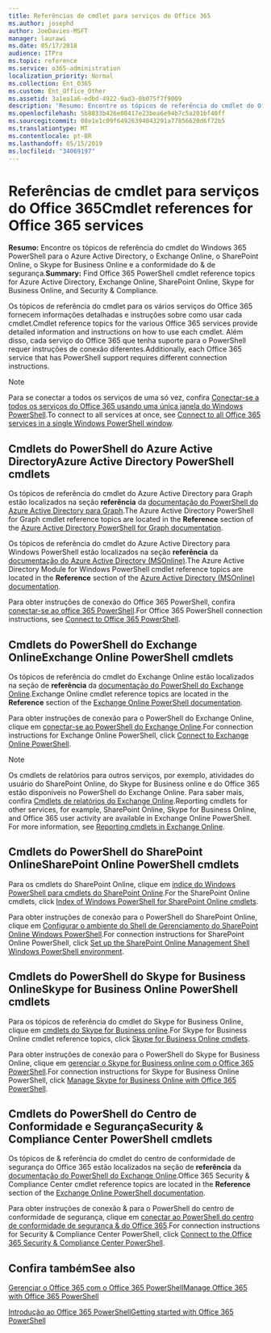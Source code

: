 ```yaml
---
title: Referências de cmdlet para serviços do Office 365
ms.author: josephd
author: JoeDavies-MSFT
manager: laurawi
ms.date: 05/17/2018
audience: ITPro
ms.topic: reference
ms.service: o365-administration
localization_priority: Normal
ms.collection: Ent_O365
ms.custom: Ent_Office_Other
ms.assetid: 3a1ea1a6-edbd-4922-9ad3-0b075f7f9009
description: 'Resumo: Encontre os tópicos de referência do cmdlet do Office 365 PowerShell para o Azure Active Directory, o Exchange Online, o SharePoint Online, o Skype for Business Online e a conformidade do & de segurança.'
ms.openlocfilehash: 5b8833b426e08417e23bea6e94b7c5a201bf40ff
ms.sourcegitcommit: 08e1e1c09f64926394043291a77856620d6f72b5
ms.translationtype: MT
ms.contentlocale: pt-BR
ms.lasthandoff: 05/15/2019
ms.locfileid: "34069197"
---
```

# <a name="cmdlet-references-for-office-365-services"></a><span data-ttu-id="1a1a6-103">Referências de cmdlet para serviços do Office 365</span><span class="sxs-lookup"><span data-stu-id="1a1a6-103">Cmdlet references for Office 365 services</span></span>

 <span data-ttu-id="1a1a6-104">**Resumo:** Encontre os tópicos de referência do cmdlet do Windows 365 PowerShell para o Azure Active Directory, o Exchange Online, o SharePoint Online, o Skype for Business Online e a conformidade do & de segurança.</span><span class="sxs-lookup"><span data-stu-id="1a1a6-104">**Summary:** Find Office 365 PowerShell cmdlet reference topics for Azure Active Directory, Exchange Online, SharePoint Online, Skype for Business Online, and Security & Compliance.</span></span>
  
<span data-ttu-id="1a1a6-105">Os tópicos de referência do cmdlet para os vários serviços do Office 365 fornecem informações detalhadas e instruções sobre como usar cada cmdlet.</span><span class="sxs-lookup"><span data-stu-id="1a1a6-105">Cmdlet reference topics for the various Office 365 services provide detailed information and instructions on how to use each cmdlet.</span></span> <span data-ttu-id="1a1a6-106">Além disso, cada serviço do Office 365 que tenha suporte para o PowerShell requer instruções de conexão diferentes.</span><span class="sxs-lookup"><span data-stu-id="1a1a6-106">Additionally, each Office 365 service that has PowerShell support requires different connection instructions.</span></span>
  
> [!NOTE]
> <span data-ttu-id="1a1a6-107">Para se conectar a todos os serviços de uma só vez, confira [Conectar-se a todos os serviços do Office 365 usando uma única janela do Windows PowerShell](connect-to-all-office-365-services-in-a-single-windows-powershell-window.md).</span><span class="sxs-lookup"><span data-stu-id="1a1a6-107">To connect to all services at once, see [Connect to all Office 365 services in a single Windows PowerShell window](connect-to-all-office-365-services-in-a-single-windows-powershell-window.md).</span></span> 
  
## <a name="azure-active-directory-powershell-cmdlets"></a><span data-ttu-id="1a1a6-108">Cmdlets do PowerShell do Azure Active Directory</span><span class="sxs-lookup"><span data-stu-id="1a1a6-108">Azure Active Directory PowerShell cmdlets</span></span>

<span data-ttu-id="1a1a6-109">Os tópicos de referência do cmdlet do Azure Active Directory para Graph estão localizados na seção **referência** da [documentação do PowerShell do Azure Active Directory para Graph](https://docs.microsoft.com/powershell/azure/active-directory/install-adv2?view=azureadps-2.0).</span><span class="sxs-lookup"><span data-stu-id="1a1a6-109">The Azure Active Directory PowerShell for Graph cmdlet reference topics are located in the **Reference** section of the [Azure Active Directory PowerShell for Graph documentation](https://docs.microsoft.com/powershell/azure/active-directory/install-adv2?view=azureadps-2.0).</span></span>

<span data-ttu-id="1a1a6-110">Os tópicos de referência do cmdlet do Azure Active Directory para Windows PowerShell estão localizados na seção **referência** da [documentação do Azure Active Directory (MSOnline)](https://docs.microsoft.com/powershell/azure/active-directory/overview?view=azureadps-1.0).</span><span class="sxs-lookup"><span data-stu-id="1a1a6-110">The Azure Active Directory Module for Windows PowerShell cmdlet reference topics are located in the **Reference** section of the [Azure Active Directory (MSOnline) documentation](https://docs.microsoft.com/powershell/azure/active-directory/overview?view=azureadps-1.0).</span></span>

<span data-ttu-id="1a1a6-111">Para obter instruções de conexão do Office 365 PowerShell, confira [conectar-se ao office 365 PowerShell](connect-to-office-365-powershell.md).</span><span class="sxs-lookup"><span data-stu-id="1a1a6-111">For Office 365 PowerShell connection instructions, see [Connect to Office 365 PowerShell](connect-to-office-365-powershell.md).</span></span>
  
## <a name="exchange-online-powershell-cmdlets"></a><span data-ttu-id="1a1a6-112">Cmdlets do PowerShell do Exchange Online</span><span class="sxs-lookup"><span data-stu-id="1a1a6-112">Exchange Online PowerShell cmdlets</span></span>

<span data-ttu-id="1a1a6-113">Os tópicos de referência do cmdlet do Exchange Online estão localizados na seção de **referência** da [documentação do PowerShell do Exchange Online](https://docs.microsoft.com/powershell/exchange/exchange-online/exchange-online-powershell?view=exchange-ps).</span><span class="sxs-lookup"><span data-stu-id="1a1a6-113">Exchange Online cmdlet reference topics are located in the **Reference** section of the [Exchange Online PowerShell documentation](https://docs.microsoft.com/powershell/exchange/exchange-online/exchange-online-powershell?view=exchange-ps).</span></span>
  
<span data-ttu-id="1a1a6-114">Para obter instruções de conexão para o PowerShell do Exchange Online, clique em [conectar-se ao PowerShell do Exchange Online](https://go.microsoft.com/fwlink/p/?LinkId=396554).</span><span class="sxs-lookup"><span data-stu-id="1a1a6-114">For connection instructions for Exchange Online PowerShell, click [Connect to Exchange Online PowerShell](https://go.microsoft.com/fwlink/p/?LinkId=396554).</span></span>
  
> [!NOTE]
> <span data-ttu-id="1a1a6-p102">Os cmdlets de relatórios para outros serviços, por exemplo, atividades do usuário do SharePoint Online, do Skype for Business online e do Office 365 estão disponíveis no PowerShell do Exchange Online. Para saber mais, confira [Cmdlets de relatórios do Exchange Online](https://go.microsoft.com/fwlink/p/?LinkId=691595).</span><span class="sxs-lookup"><span data-stu-id="1a1a6-p102">Reporting cmdlets for other services, for example, SharePoint Online, Skype for Business Online, and Office 365 user activity are available in Exchange Online PowerShell. For more information, see [Reporting cmdlets in Exchange Online](https://go.microsoft.com/fwlink/p/?LinkId=691595).</span></span> 
  
## <a name="sharepoint-online-powershell-cmdlets"></a><span data-ttu-id="1a1a6-117">Cmdlets do PowerShell do SharePoint Online</span><span class="sxs-lookup"><span data-stu-id="1a1a6-117">SharePoint Online PowerShell cmdlets</span></span>

<span data-ttu-id="1a1a6-118">Para os cmdlets do SharePoint Online, clique em [índice do Windows PowerShell para cmdlets do SharePoint Online](https://go.microsoft.com/fwlink/p/?LinkId=691476).</span><span class="sxs-lookup"><span data-stu-id="1a1a6-118">For the SharePoint Online cmdlets, click [Index of Windows PowerShell for SharePoint Online cmdlets](https://go.microsoft.com/fwlink/p/?LinkId=691476).</span></span>
  
<span data-ttu-id="1a1a6-119">Para obter instruções de conexão para o PowerShell do SharePoint Online, clique em [Configurar o ambiente do Shell de Gerenciamento do SharePoint Online Windows PowerShell](https://go.microsoft.com/fwlink/p/?LinkId=691603).</span><span class="sxs-lookup"><span data-stu-id="1a1a6-119">For connection instructions for SharePoint Online PowerShell, click [Set up the SharePoint Online Management Shell Windows PowerShell environment](https://go.microsoft.com/fwlink/p/?LinkId=691603).</span></span>
  
## <a name="skype-for-business-online-powershell-cmdlets"></a><span data-ttu-id="1a1a6-120">Cmdlets do PowerShell do Skype for Business Online</span><span class="sxs-lookup"><span data-stu-id="1a1a6-120">Skype for Business Online PowerShell cmdlets</span></span>

<span data-ttu-id="1a1a6-121">Para os tópicos de referência do cmdlet do Skype for Business Online, clique em [cmdlets do Skype for Business online](https://technet.microsoft.com/library/mt228132.aspx).</span><span class="sxs-lookup"><span data-stu-id="1a1a6-121">For Skype for Business Online cmdlet reference topics, click [Skype for Business Online cmdlets](https://technet.microsoft.com/library/mt228132.aspx).</span></span>
  
<span data-ttu-id="1a1a6-122">Para obter instruções de conexão para o PowerShell do Skype for Business Online, clique em [gerenciar o Skype for Business online com o Office 365 PowerShell](manage-skype-for-business-online-with-office-365-powershell.md).</span><span class="sxs-lookup"><span data-stu-id="1a1a6-122">For connection instructions for Skype for Business Online PowerShell, click [Manage Skype for Business Online with Office 365 PowerShell](manage-skype-for-business-online-with-office-365-powershell.md).</span></span>

## <a name="security-amp-compliance-center-powershell-cmdlets"></a><span data-ttu-id="1a1a6-123">Cmdlets do PowerShell do Centro de Conformidade e Segurança</span><span class="sxs-lookup"><span data-stu-id="1a1a6-123">Security &amp; Compliance Center PowerShell cmdlets</span></span>

<span data-ttu-id="1a1a6-124">Os tópicos de &amp; referência do cmdlet do centro de conformidade de segurança do Office 365 estão localizados na seção de **referência** da [documentação do PowerShell do Exchange Online](https://docs.microsoft.com/powershell/exchange/exchange-online/exchange-online-powershell?view=exchange-ps).</span><span class="sxs-lookup"><span data-stu-id="1a1a6-124">Office 365 Security &amp; Compliance Center cmdlet reference topics are located in the **Reference** section of the [Exchange Online PowerShell documentation](https://docs.microsoft.com/powershell/exchange/exchange-online/exchange-online-powershell?view=exchange-ps).</span></span>
  
<span data-ttu-id="1a1a6-125">Para obter instruções de conexão &amp; para o PowerShell do centro de conformidade de segurança, clique em [conectar ao PowerShell do centro de conformidade de segurança &amp; do Office 365](https://docs.microsoft.com/powershell/exchange/office-365-scc/connect-to-scc-powershell/connect-to-scc-powershell?view=exchange-ps).</span><span class="sxs-lookup"><span data-stu-id="1a1a6-125">For connection instructions for Security &amp; Compliance Center PowerShell, click [Connect to the Office 365 Security &amp; Compliance Center PowerShell](https://docs.microsoft.com/powershell/exchange/office-365-scc/connect-to-scc-powershell/connect-to-scc-powershell?view=exchange-ps).</span></span>


  
## <a name="see-also"></a><span data-ttu-id="1a1a6-126">Confira também</span><span class="sxs-lookup"><span data-stu-id="1a1a6-126">See also</span></span>

[<span data-ttu-id="1a1a6-127">Gerenciar o Office 365 com o Office 365 PowerShell</span><span class="sxs-lookup"><span data-stu-id="1a1a6-127">Manage Office 365 with Office 365 PowerShell</span></span>](manage-office-365-with-office-365-powershell.md)
  
[<span data-ttu-id="1a1a6-128">Introdução ao Office 365 PowerShell</span><span class="sxs-lookup"><span data-stu-id="1a1a6-128">Getting started with Office 365 PowerShell</span></span>](getting-started-with-office-365-powershell.md)

